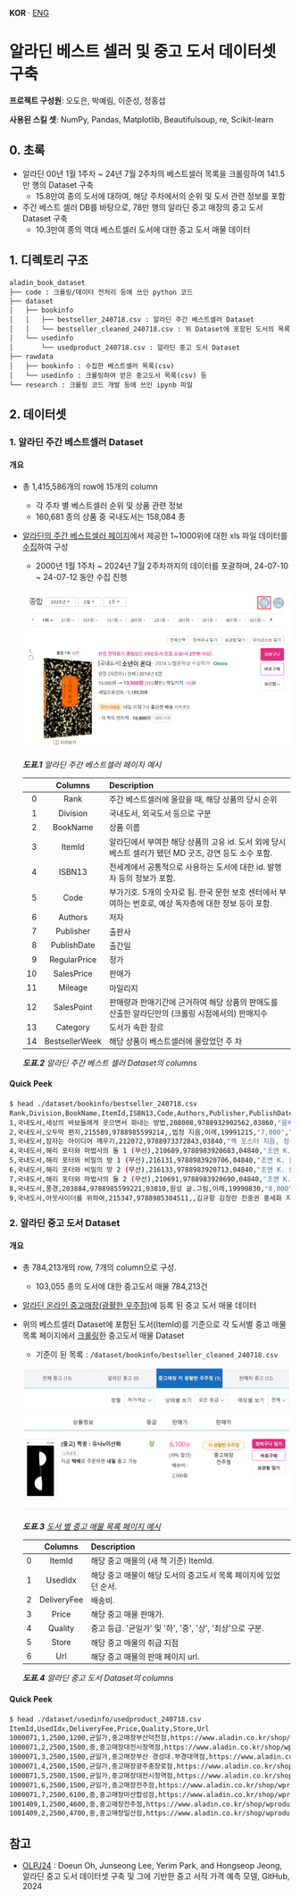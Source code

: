 **KOR** · [ENG](./README_EN.md)

# 알라딘 베스트 셀러 및 중고 도서 데이터셋 구축

**프로젝트 구성원**: 오도은, 박예림, 이준성, 정홍섭

**사용된 스킬 셋**: NumPy, Pandas, Matplotlib, Beautifulsoup, re, Scikit-learn

## 0. 초록

- 알라딘 00년 1월 1주차 ~ 24년 7월 2주차의 베스트셀러 목록을 크롤링하여 141.5만 행의 Dataset 구축
  - 15.8만여 종의 도서에 대하여, 해당 주차에서의 순위 및 도서 관련 정보를 포함
- 주간 베스트 셀러 DB를 바탕으로, 78만 행의 알라딘 중고 매장의 중고 도서 Dataset 구축
  - 10.3만여 종의 역대 베스트셀러 도서에 대한 중고 도서 매물 데이터

## 1. 디렉토리 구조

```
aladin_book_dataset
├── code : 크롤링/데이터 전처리 등에 쓰인 python 코드
├── dataset
│   ├── bookinfo
│   │   ├── bestseller_240718.csv : 알라딘 주간 베스트셀러 Dataset
│   │   └── bestseller_cleaned_240718.csv : 위 Dataset에 포함된 도서의 목록
│   └── usedinfo
│       └── usedproduct_240718.csv : 알라딘 중고 도서 Dataset
├── rawdata
│   ├── bookinfo : 수집한 베스트셀러 목록(csv)
│   └── usedinfo : 크롤링하여 얻은 중고도서 목록(csv) 등
└── research : 크롤링 코드 개발 등에 쓰인 ipynb 파일
```

## 2. 데이터셋

### 1. 알라딘 주간 베스트셀러 Dataset

#### 개요

- 총 1,415,586개의 row에 15개의 column
  - 각 주차 별 베스트셀러 순위 및 상품 관련 정보
  - 160,681 종의 상품 중 국내도서는 158,084 종
- [알라딘의 주간 베스트셀러 페이지](https://www.aladin.co.kr/shop/common/wbest.aspx?BranchType=1)에서 제공한 1~1000위에 대한 xls 파일 데이터를 [수집](./research/240718_crawling_step0-2_by_js.ipynb)하여 구성
  - 2000년 1월 1주차 ~ 2024년 7월 2주차까지의 데이터를 포괄하며, 24-07-10 ~ 24-07-12 동안 수집 진행

  ![img1](./imgs/bestpage.png)

  *<b>도표.1</b> 알라딘 주간 베스트셀러 페이지 예시*

  |    |Columns          |Description                                   |
  |---:|:---------------:|----------------------------------------------|
  | 0  | Rank            |주간 베스트셀러에 올랐을 때, 해당 상품의 당시 순위|
  | 1  | Division        |국내도서, 외국도서 등으로 구분|
  | 2  | BookName        |상품 이름|
  | 3  | ItemId          |알라딘에서 부여한 해당 상품의 고유 id. 도서 외에 당시 베스트 셀러가 됐던 MD 굿즈, 강연 등도 소수 포함. |
  | 4  | ISBN13          |전세계에서 공통적으로 사용하는 도서에 대한 id. 발행자 등의 정보가 포함.|
  | 5  | Code            |부가기호. 5개의 숫자로 됨. 한국 문헌 보호 센터에서 부여하는 번호로, 예상 독자층에 대한 정보 등이 포함.|
  | 6  | Authors         |저자|
  | 7  | Publisher       |출판사|
  | 8  | PublishDate     |출간일|
  | 9  | RegularPrice    |정가|
  | 10 | SalesPrice      |판매가|
  | 11 | Mileage         |마일리지|
  | 12 | SalesPoint      |판매량과 판매기간에 근거하여 해당 상품의 판매도를 산출한 알라딘만의 (크롤링 시점에서의) 판매지수|
  | 13 | Category        |도서가 속한 장르|
  | 14 | BestsellerWeek  |해당 상품이 베스트셀러에 올랐었던 주 차|

  *<b>도표.2</b> 알라딘 주간 베스트 셀러 Dataset의 columns*

#### Quick Peek

```bash
$ head ./dataset/bookinfo/bestseller_240718.csv 
Rank,Division,BookName,ItemId,ISBN13,Code,Authors,Publisher,PublishDate,RegularPrice,SalesPrice,Mileage,SalesPoint,Category,BestsellerWeek
1,국내도서,세상의 바보들에게 웃으면서 화내는 방법,208008,9788932902562,03860,"움베르토 에코 지음, 이세욱 옮김",열린책들,19991010,"9,500","8,550",470점,2695,에세이,2000년1월1주
2,국내도서,오두막 편지,215589,9788985599214,,법정 지음,이레,19991215,"7,000","6,300",350점,1922,종교/역학,2000년1월1주
3,국내도서,잠자는 아이디어 깨우기,212072,9788973372843,03840,"잭 포스터 지음, 정상수 옮김",해냄,19991120,"8,000","7,200",400점,267,자기계발,2000년1월1주
4,국내도서,해리 포터와 마법사의 돌 1 (무선),210689,9788983920683,04840,"조앤 K. 롤링 지음, 김혜원 옮김",문학수첩,19991119,"8,000","7,200",400점,20442,소설/시/희곡,2000년1월1주
5,국내도서,해리 포터와 비밀의 방 1 (무선),216131,9788983920706,04840,"조앤 K. 롤링 지음, 김혜원 옮김",문학수첩,19991220,"8,000","7,200",400점,16978,소설/시/희곡,2000년1월1주
6,국내도서,해리 포터와 비밀의 방 2 (무선),216133,9788983920713,04840,"조앤 K. 롤링 지음, 김혜원 옮김",문학수첩,19991230,"8,000","7,200",400점,16601,소설/시/희곡,2000년1월1주
7,국내도서,해리 포터와 마법사의 돌 2 (무선),210691,9788983920690,04840,"조앤 K. 롤링 지음, 김혜원 옮김",문학수첩,19991119,"8,000","7,200",400점,18465,소설/시/희곡,2000년1월1주
8,국내도서,풍경,203884,9788985599221,03810,원성 글.그림,이레,19990830,"8,000","7,200",400점,1907,종교/역학,2000년1월1주
9,국내도서,아웃사이더를 위하여,215347,9788985304511,,김규항 김정란 진중권 홍세화 지음,아웃사이더,19991125,"7,000","6,300",350점,807,사회과학,2000년1월1주
```

### 2. 알라딘 중고 도서 Dataset

#### 개요

- 총 784,213개의 row, 7개의 column으로 구성.
  - 103,055 종의 도서에 대한 중고도서 매물 784,213건
- [알라딘 온라인 중고매장(광활한 우주점)](https://www.aladin.co.kr/usedstore/wonline.aspx?start=we)에 등록 된 중고 도서 매물 데이터
- 위의 베스트셀러 Dataset에 포함된 도서(ItemId)를 기준으로 각 도서별 중고 매물 목록 페이지에서 [크롤링](./code/step1_crawling_usedinfo.py)한 중고도서 매물 Dataset
  - 기준이 된 목록 : `/dataset/bookinfo/bestseller_cleaned_240718.csv`

  ![img2](./imgs/usedpage.png)
  
  *<b>도표.3</b> [도서 별 중고 매물 목록 페이지 예시](https://www.aladin.co.kr/shop/UsedShop/wuseditemall.aspx?ItemId=254468327&TabType=3&Fix=1
  )*


  |  |Columns      |Description|
  |-:|:-----------:|-|
  |0 | ItemId      | 해당 중고 매물의 (새 책 기준) ItemId. |
  |1 | UsedIdx     | 해당 중고 매물이 해당 도서의 중고도서 목록 페이지에 있었던 순서. |
  |2 | DeliveryFee | 배송비. |
  |3 | Price       | 해당 중고 매물 판매가. |
  |4 | Quality     | 중고 등급. '균일가' 및 '하', '중', '상', '최상'으로 구분. |
  |5 | Store       | 해당 중고 매물의 취급 지점 |
  |6 | Url         | 해당 중고 매물의 판매 페이지 url. |

  *<b>도표.4</b> 알라딘 중고 도서 Dataset의 columns*

#### Quick Peek

```bash
$ head ./dataset/usedinfo/usedproduct_240718.csv 
ItemId,UsedIdx,DeliveryFee,Price,Quality,Store,Url
1000071,1,2500,1200,균일가,중고매장부산덕천점,https://www.aladin.co.kr/shop/wproduct.aspx?ItemId=140023651
1000071,2,2500,1500,중,중고매장대전시청역점,https://www.aladin.co.kr/shop/wproduct.aspx?ItemId=109459918
1000071,3,2500,1500,균일가,중고매장부산 경성대.부경대역점,https://www.aladin.co.kr/shop/wproduct.aspx?ItemId=198392913
1000071,4,2500,1500,균일가,중고매장광주충장로점,https://www.aladin.co.kr/shop/wproduct.aspx?ItemId=189185916
1000071,5,2500,1500,균일가,중고매장대전시청역점,https://www.aladin.co.kr/shop/wproduct.aspx?ItemId=189184440
1000071,6,2500,1500,균일가,중고매장전주점,https://www.aladin.co.kr/shop/wproduct.aspx?ItemId=170067222
1000071,7,2500,6100,중,중고매장마산합성점,https://www.aladin.co.kr/shop/wproduct.aspx?ItemId=328649150
1001409,1,2500,4600,중,중고매장전주점,https://www.aladin.co.kr/shop/wproduct.aspx?ItemId=331232822
1001409,2,2500,4700,중,중고매장일산점,https://www.aladin.co.kr/shop/wproduct.aspx?ItemId=342294915
```

## 참고

- [OLPJ24][(OLPJ24)] : Doeun Oh, Junseong Lee, Yerim Park, and Hongseop Jeong, 알라딘 중고 도서 데이터셋 구축 및 그에 기반한 중고 서적 가격 예측 모델, GitHub, 2024

[(OLPJ24)]:https://github.com/kdt-3-second-Project/aladin_usedbook "OLPJ24"
